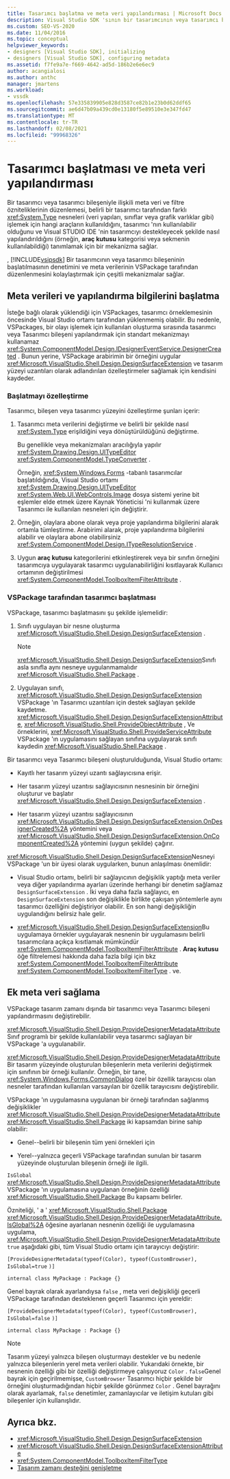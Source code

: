 ```yaml
---
title: Tasarımcı başlatma ve meta veri yapılandırması | Microsoft Docs
description: Visual Studio SDK 'sının bir tasarımcının veya tasarımcı bileşeninin başlatma ve meta verisinin bir VSPackage denetimini nasıl kolaylaştırması gerektiğini öğrenin.
ms.custom: SEO-VS-2020
ms.date: 11/04/2016
ms.topic: conceptual
helpviewer_keywords:
- designers [Visual Studio SDK], initializing
- designers [Visual Studio SDK], configuring metadata
ms.assetid: f7fe9a7e-f669-4642-ad5d-186b2e6e6ec9
author: acangialosi
ms.author: anthc
manager: jmartens
ms.workload:
- vssdk
ms.openlocfilehash: 57e335839905e828d3587ce82b1e23b0d62ddf65
ms.sourcegitcommit: ae6d47b09a439cd0e13180f5e89510e3e347fd47
ms.translationtype: MT
ms.contentlocale: tr-TR
ms.lasthandoff: 02/08/2021
ms.locfileid: "99968326"
---
```

# <a name="designer-initialization-and-metadata-configuration"></a>Tasarımcı başlatması ve meta veri yapılandırması

Bir tasarımcı veya tasarımcı bileşeniyle ilişkili meta veri ve filtre özniteliklerinin düzenlemesi, belirli bir tasarımcı tarafından farklı <xref:System.Type> nesneleri (veri yapıları, sınıflar veya grafik varlıklar gibi) işlemek için hangi araçların kullanıldığını, tasarımcı 'nın kullanılabilir olduğunu ve Visual STUDIO IDE 'nin tasarımcıyı destekleyecek şekilde nasıl yapılandırıldığını (örneğin, **araç kutusu** kategorisi veya sekmenin kullanılabildiği) tanımlamak için bir mekanizma sağlar.

, [!INCLUDE[vsipsdk](../extensibility/includes/vsipsdk_md.md)] Bir tasarımcının veya tasarımcı bileşeninin başlatılmasının denetimini ve meta verilerinin VSPackage tarafından düzenlenmesini kolaylaştırmak için çeşitli mekanizmalar sağlar.

## <a name="initialize-metadata-and-configuration-information"></a>Meta verileri ve yapılandırma bilgilerini başlatma
 İsteğe bağlı olarak yüklendiği için VSPackages, tasarımcı örneklemesinin öncesinde Visual Studio ortamı tarafından yüklenmemiş olabilir. Bu nedenle, VSPackages, bir olayı işlemek için kullanılan oluşturma sırasında tasarımcı veya Tasarımcı bileşeni yapılandırmak için standart mekanizmayı kullanamaz <xref:System.ComponentModel.Design.IDesignerEventService.DesignerCreated> . Bunun yerine, VSPackage arabirimin bir örneğini uygular <xref:Microsoft.VisualStudio.Shell.Design.DesignSurfaceExtension> ve tasarım yüzeyi uzantıları olarak adlandırılan özelleştirmeler sağlamak için kendisini kaydeder.

### <a name="customize-initialization"></a>Başlatmayı özelleştirme

Tasarımcı, bileşen veya tasarımcı yüzeyini özelleştirme şunları içerir:

1. Tasarımcı meta verilerini değiştirme ve belirli bir şekilde nasıl <xref:System.Type> erişildiğini veya dönüştürüldüğünü değiştirme.

    Bu genellikle veya mekanizmaları aracılığıyla yapılır <xref:System.Drawing.Design.UITypeEditor> <xref:System.ComponentModel.TypeConverter> .

    Örneğin, <xref:System.Windows.Forms> -tabanlı tasarımcılar başlatıldığında, Visual Studio ortamı <xref:System.Drawing.Design.UITypeEditor> <xref:System.Web.UI.WebControls.Image> dosya sistemi yerine bit eşlemler elde etmek üzere Kaynak Yöneticisi 'ni kullanmak üzere Tasarımcı ile kullanılan nesneleri için değiştirir.

2. Örneğin, olaylara abone olarak veya proje yapılandırma bilgilerini alarak ortamla tümleştirme. Arabirimi alarak, proje yapılandırma bilgilerini alabilir ve olaylara abone olabilirsiniz <xref:System.ComponentModel.Design.ITypeResolutionService> .

3. Uygun **araç kutusu** kategorilerini etkinleştirerek veya bir sınıfın örneğini tasarımcıya uygulayarak tasarımcı uygulanabilirliğini kısıtlayarak Kullanıcı ortamının değiştirilmesi <xref:System.ComponentModel.ToolboxItemFilterAttribute> .

### <a name="designer-initialization-by-a-vspackage"></a>VSPackage tarafından tasarımcı başlatması

VSPackage, tasarımcı başlatmasını şu şekilde işlemelidir:

1. Sınıfı uygulayan bir nesne oluşturma <xref:Microsoft.VisualStudio.Shell.Design.DesignSurfaceExtension> .

   > [!NOTE]
   > <xref:Microsoft.VisualStudio.Shell.Design.DesignSurfaceExtension>Sınıfı asla sınıfla aynı nesneye uygulanmamalıdır <xref:Microsoft.VisualStudio.Shell.Package> .

2. Uygulayan sınıfı, <xref:Microsoft.VisualStudio.Shell.Design.DesignSurfaceExtension> VSPackage 'ın Tasarımcı uzantıları için destek sağlayan şekilde kaydetme. <xref:Microsoft.VisualStudio.Shell.Design.DesignSurfaceExtensionAttribute>, <xref:Microsoft.VisualStudio.Shell.ProvideObjectAttribute> , Ve örneklerini, <xref:Microsoft.VisualStudio.Shell.ProvideServiceAttribute> VSPackage 'ın uygulamasını sağlayan sınıfına uygulayarak sınıfı kaydedin <xref:Microsoft.VisualStudio.Shell.Package> .

Bir tasarımcı veya Tasarımcı bileşeni oluşturulduğunda, Visual Studio ortamı:

- Kayıtlı her tasarım yüzeyi uzantı sağlayıcısına erişir.

- Her tasarım yüzeyi uzantısı sağlayıcısının nesnesinin bir örneğini oluşturur ve başlatır <xref:Microsoft.VisualStudio.Shell.Design.DesignSurfaceExtension> .

- Her tasarım yüzeyi uzantısı sağlayıcısının <xref:Microsoft.VisualStudio.Shell.Design.DesignSurfaceExtension.OnDesignerCreated%2A> yöntemini veya <xref:Microsoft.VisualStudio.Shell.Design.DesignSurfaceExtension.OnComponentCreated%2A> yöntemini (uygun şekilde) çağırır.

<xref:Microsoft.VisualStudio.Shell.Design.DesignSurfaceExtension>Nesneyi VSPackage 'un bir üyesi olarak uygularken, bunun anlaşılması önemlidir:

- Visual Studio ortamı, belirli bir sağlayıcının değişiklik yaptığı meta veriler veya diğer yapılandırma ayarları üzerinde herhangi bir denetim sağlamaz `DesignSurfaceExtension` . İki veya daha fazla sağlayıcı, en `DesignSurfaceExtension` son değişiklikle birlikte çakışan yöntemlerle aynı tasarımcı özelliğini değiştiriyor olabilir. En son hangi değişikliğin uygulandığını belirsiz hale gelir.

- <xref:Microsoft.VisualStudio.Shell.Design.DesignSurfaceExtension>Bu uygulamaya örnekler uygulayarak nesnenin bir uygulamasını belirli tasarımcılara açıkça kısıtlamak mümkündür <xref:System.ComponentModel.ToolboxItemFilterAttribute> . **Araç kutusu** öğe filtrelemesi hakkında daha fazla bilgi için bkz <xref:System.ComponentModel.ToolboxItemFilterAttribute> <xref:System.ComponentModel.ToolboxItemFilterType> . ve.

## <a name="additional-metadata-provisioning"></a>Ek meta veri sağlama

VSPackage tasarım zamanı dışında bir tasarımcı veya Tasarımcı bileşeni yapılandırmasını değiştirebilir.

<xref:Microsoft.VisualStudio.Shell.Design.ProvideDesignerMetadataAttribute>Sınıf programlı bir şekilde kullanılabilir veya tasarımcı sağlayan bir VSPackage 'a uygulanabilir.

<xref:Microsoft.VisualStudio.Shell.Design.ProvideDesignerMetadataAttribute>Bir tasarım yüzeyinde oluşturulan bileşenlerin meta verilerini değiştirmek için sınıfının bir örneği kullanılır. Örneğin, bir tane, <xref:System.Windows.Forms.CommonDialog> özel bir özellik tarayıcısı olan nesneler tarafından kullanılan varsayılan bir özellik tarayıcısını değiştirebilir.

VSPackage 'ın uygulamasına uygulanan bir örneği tarafından sağlanmış değişiklikler <xref:Microsoft.VisualStudio.Shell.Design.ProvideDesignerMetadataAttribute> <xref:Microsoft.VisualStudio.Shell.Package> iki kapsamdan birine sahip olabilir:

- Genel--belirli bir bileşenin tüm yeni örnekleri için

- Yerel--yalnızca geçerli VSPackage tarafından sunulan bir tasarım yüzeyinde oluşturulan bileşenin örneği ile ilgili.

`IsGlobal` <xref:Microsoft.VisualStudio.Shell.Design.ProvideDesignerMetadataAttribute> VSPackage 'ın uygulamasına uygulanan örneğinin özelliği <xref:Microsoft.VisualStudio.Shell.Package> Bu kapsamı belirler.

Özniteliği, ' a ' <xref:Microsoft.VisualStudio.Shell.Package> <xref:Microsoft.VisualStudio.Shell.Design.ProvideDesignerMetadataAttribute.IsGlobal%2A> öğesine ayarlanan nesnenin özelliği ile uygulamasına uygulama, <xref:Microsoft.VisualStudio.Shell.Design.ProvideDesignerMetadataAttribute> `true` aşağıdaki gibi, tüm Visual Studio ortamı için tarayıcıyı değiştirir:

`[ProvideDesignerMetadata(typeof(Color), typeof(CustomBrowser),`   `IsGlobal=true`  `)]`

`internal class MyPackage : Package {}`

Genel bayrak olarak ayarlandıysa `false` , meta veri değişikliği geçerli VSPackage tarafından desteklenen geçerli Tasarımcı için yereldir:

`[ProvideDesignerMetadata(typeof(Color), typeof(CustomBrowser),`   `IsGlobal=false`  `)]`

`internal class MyPackage : Package {}`

> [!NOTE]
> Tasarım yüzeyi yalnızca bileşen oluşturmayı destekler ve bu nedenle yalnızca bileşenlerin yerel meta verileri olabilir. Yukarıdaki örnekte, bir nesnenin özelliği gibi bir özelliği değiştirmeye çalışıyoruz `Color` . `false`Genel bayrak için geçirilmemişse, `CustomBrowser` Tasarımcı hiçbir şekilde bir örneğini oluşturmadığından hiçbir şekilde görünmez `Color` . Genel bayrağını olarak ayarlamak, `false` denetimler, zamanlayıcılar ve iletişim kutuları gibi bileşenler için kullanışlıdır.

## <a name="see-also"></a>Ayrıca bkz.

- <xref:Microsoft.VisualStudio.Shell.Design.DesignSurfaceExtension>
- <xref:Microsoft.VisualStudio.Shell.Design.DesignSurfaceExtensionAttribute>
- <xref:System.ComponentModel.ToolboxItemFilterType>
- [Tasarım zamanı desteğini genişletme](/previous-versions/37899azc(v=vs.140))